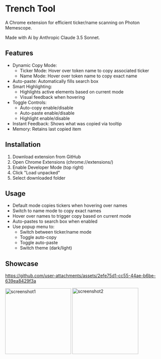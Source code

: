 ﻿# Trench Tool

A Chrome extension for efficient ticker/name scanning on Photon Memescope.

Made with Ai by Anthropic Claude 3.5 Sonnet.

## Features
- Dynamic Copy Mode: 
  - Ticker Mode: Hover over token name to copy associated ticker
  - Name Mode: Hover over token name to copy exact name
- Auto-paste: Automatically fills search box
- Smart Highlighting: 
  - Highlights active elements based on current mode
  - Visual feedback when hovering
- Toggle Controls:
  - Auto-copy enable/disable
  - Auto-paste enable/disable
  - Highlight enable/disable
- Instant Feedback: Shows what was copied via tooltip
- Memory: Retains last copied item

## Installation
1. Download extension from GitHub
2. Open Chrome Extensions (chrome://extensions/)
3. Enable Developer Mode (top right)
4. Click "Load unpacked"
5. Select downloaded folder

## Usage
- Default mode copies tickers when hovering over names
- Switch to name mode to copy exact names
- Hover over names to trigger copy based on current mode
- Auto-pastes to search box when enabled
- Use popup menu to:
  - Switch between ticker/name mode
  - Toggle auto-copy
  - Toggle auto-paste
  - Switch theme (dark/light)

## Showcase
https://github.com/user-attachments/assets/2efe75d1-cc55-44ae-b6be-639ea8429f3a

<img width="211" alt="screenshot1" src="https://github.com/user-attachments/assets/0be8dcfe-325c-4349-ab40-a60b5e094fca" />

<img width="212" alt="screenshot2" src="https://github.com/user-attachments/assets/0c3a1110-5131-41a7-9d44-804122c69b32" />
